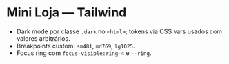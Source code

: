 # Mini Loja — Tailwind
- Dark mode por classe `.dark` no `<html>`; tokens via CSS vars usados com valores arbitrários.
- Breakpoints custom: `sm481`, `md769`, `lg1025`.
- Focus ring com `focus-visible:ring-4` e `--ring`.
